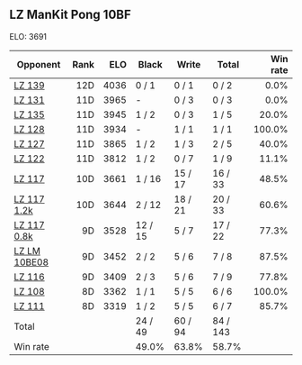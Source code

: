 ## LZ ManKit Pong 10BF ##

ELO: 3691

Opponent | Rank | ELO | Black | Write | Total | Win rate
---------|-----:|----:|-------|-------|-------|-------:
[LZ 139](LZ%20139.md) | 12D | 4036 | 0 / 1 | 0 / 1 | 0 / 2 | 0.0%
[LZ 131](LZ%20131.md) | 11D | 3965 | - | 0 / 3 | 0 / 3 | 0.0%
[LZ 135](LZ%20135.md) | 11D | 3945 | 1 / 2 | 0 / 3 | 1 / 5 | 20.0%
[LZ 128](LZ%20128.md) | 11D | 3934 | - | 1 / 1 | 1 / 1 | 100.0%
[LZ 127](LZ%20127.md) | 11D | 3865 | 1 / 2 | 1 / 3 | 2 / 5 | 40.0%
[LZ 122](LZ%20122.md) | 11D | 3812 | 1 / 2 | 0 / 7 | 1 / 9 | 11.1%
[LZ 117](LZ%20117.md) | 10D | 3661 | 1 / 16 | 15 / 17 | 16 / 33 | 48.5%
[LZ 117 1.2k](LZ%20117%201.2k.md) | 10D | 3644 | 2 / 12 | 18 / 21 | 20 / 33 | 60.6%
[LZ 117 0.8k](LZ%20117%200.8k.md) | 9D | 3528 | 12 / 15 | 5 / 7 | 17 / 22 | 77.3%
[LZ LM 10BE08](LZ%20LM%2010BE08.md) | 9D | 3452 | 2 / 2 | 5 / 6 | 7 / 8 | 87.5%
[LZ 116](LZ%20116.md) | 9D | 3409 | 2 / 3 | 5 / 6 | 7 / 9 | 77.8%
[LZ 108](LZ%20108.md) | 8D | 3362 | 1 / 1 | 5 / 5 | 6 / 6 | 100.0%
[LZ 111](LZ%20111.md) | 8D | 3319 | 1 / 2 | 5 / 5 | 6 / 7 | 85.7%
Total | | | 24 / 49 | 60 / 94 | 84 / 143 | 
Win rate| | | 49.0% | 63.8% | 58.7% | 
